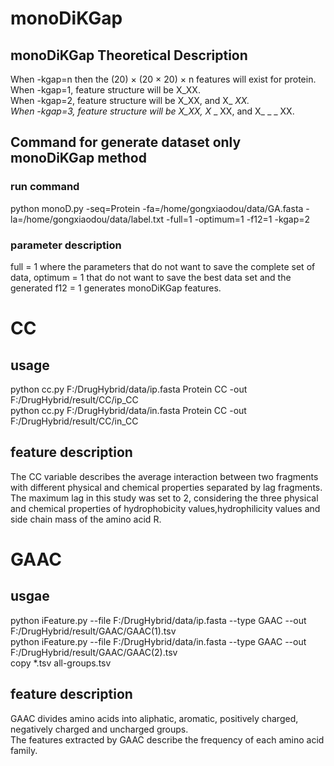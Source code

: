 # monoDiKGap
## monoDiKGap Theoretical Description
When -kgap=n then the (20) × (20 × 20) × n features will exist for protein.  
When -kgap=1, feature structure will be X_XX.  
When -kgap=2, feature structure will be X_XX, and X_ _XX.  
When -kgap=3, feature structure will be X_XX, X_ _ XX, and X_ _ _ XX.  
## Command for generate dataset only monoDiKGap method  
### run command  
python monoD.py -seq=Protein -fa=/home/gongxiaodou/data/GA.fasta  -la=/home/gongxiaodou/data/label.txt   -full=1  -optimum=1 -f12=1 -kgap=2
### parameter description
full = 1 where the parameters that do not want to save the complete set of data, optimum = 1 that do not want to save the best data set and the generated f12 = 1 generates monoDiKGap features.
# CC  
## usage  
python cc.py F:/DrugHybrid/data/ip.fasta Protein CC -out F:/DrugHybrid/result/CC/ip_CC  
python cc.py F:/DrugHybrid/data/in.fasta Protein CC -out F:/DrugHybrid/result/CC/in_CC
## feature description  
The CC variable describes the average interaction between two fragments with different physical and chemical properties separated by lag fragments.  
The maximum lag in this study was set to 2, considering the three physical and chemical properties of hydrophobicity values,hydrophilicity values and side chain mass of the amino acid R.  
# GAAC  
## usgae  
python  iFeature.py --file F:/DrugHybrid/data/ip.fasta  --type GAAC --out F:/DrugHybrid/result/GAAC/GAAC(1).tsv  
python  iFeature.py --file F:/DrugHybrid/data/in.fasta  --type GAAC --out F:/DrugHybrid/result/GAAC/GAAC(2).tsv  
copy *.tsv all-groups.tsv  
## feature description  
GAAC divides amino acids into aliphatic, aromatic, positively charged, negatively charged and uncharged groups.  
The features extracted by GAAC describe the frequency of each amino acid family.
